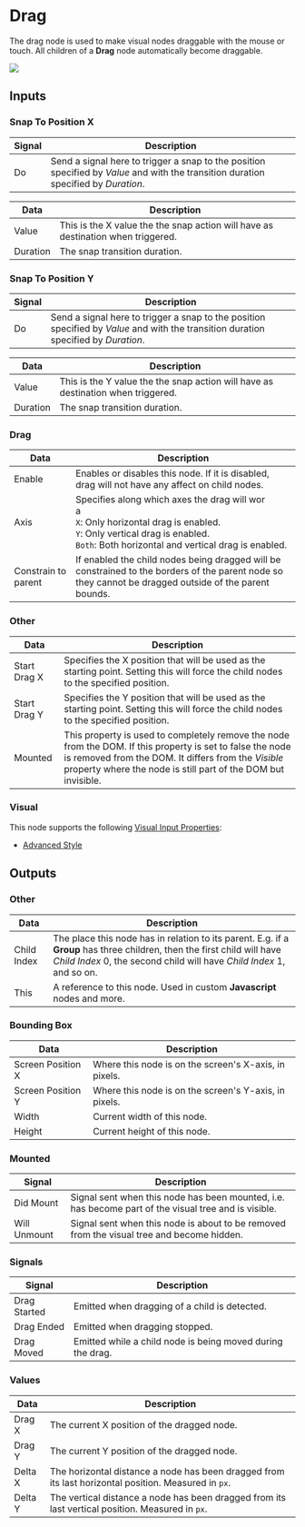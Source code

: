 # Drag

The drag node is used to make visual nodes draggable with the mouse or touch. All children of a **Drag** node automatically become draggable.

<div class="ndl-image-with-background l">
    <img src="/nodes/visual/drag.png" class="ndl-image"></img>
</div>

## Inputs

### Snap To Position X

| Signal                             | Description                                                                                                                         |
| ---------------------------------- | ----------------------------------------------------------------------------------------------------------------------------------- |
| <span class="ndl-signal">Do</span> | Send a signal here to trigger a snap to the position specified by _Value_ and with the transition duration specified by _Duration_. |

| Data                                   | Description                                                                      |
| -------------------------------------- | -------------------------------------------------------------------------------- |
| <span class="ndl-data">Value</span>    | This is the X value the the snap action will have as destination when triggered. |
| <span class="ndl-data">Duration</span> | The snap transition duration.                                                    |

### Snap To Position Y

| Signal                             | Description                                                                                                                         |
| ---------------------------------- | ----------------------------------------------------------------------------------------------------------------------------------- |
| <span class="ndl-signal">Do</span> | Send a signal here to trigger a snap to the position specified by _Value_ and with the transition duration specified by _Duration_. |

| Data                                   | Description                                                                      |
| -------------------------------------- | -------------------------------------------------------------------------------- |
| <span class="ndl-data">Value</span>    | This is the Y value the the snap action will have as destination when triggered. |
| <span class="ndl-data">Duration</span> | The snap transition duration.                                                    |

### Drag

| Data                                              | Description                                                                                                                                                                                |
| ------------------------------------------------- | ------------------------------------------------------------------------------------------------------------------------------------------------------------------------------------------ |
| <span class="ndl-data">Enable</span>              | Enables or disables this node. If it is disabled, drag will not have any affect on child nodes.                                                                                            |
| <span class="ndl-data">Axis</span>                | Specifies along which axes the drag will wor<br>a<br>`X`: Only horizontal drag is enabled.<br>`Y`: Only vertical drag is enabled.<br>`Both`: Both horizontal and vertical drag is enabled. |
| <span class="ndl-data">Constrain to parent</span> | If enabled the child nodes being dragged will be constrained to the borders of the parent node so they cannot be dragged outside of the parent bounds.                                     |

### Other

| Data                                       | Description                                                                                                                                                                                                                        |
| ------------------------------------------ | ---------------------------------------------------------------------------------------------------------------------------------------------------------------------------------------------------------------------------------- |
| <span class="ndl-data">Start Drag X</span> | Specifies the X position that will be used as the starting point. Setting this will force the child nodes to the specified position.                                                                                               |
| <span class="ndl-data">Start Drag Y</span> | Specifies the Y position that will be used as the starting point. Setting this will force the child nodes to the specified position.                                                                                               |
| <span class="ndl-data">Mounted</span>      | This property is used to completely remove the node from the DOM. If this property is set to false the node is removed from the DOM. It differs from the _Visible_ property where the node is still part of the DOM but invisible. |

### Visual

This node supports the following [Visual Input Properties](nodes/ui-elements/visual-input-properties/):

-   [Advanced Style](nodes/ui-elements/visual-input-properties/#advanced-style)

## Outputs

### Other

| Data                                      | Description                                                                                                                                                                                       |
| ----------------------------------------- | ------------------------------------------------------------------------------------------------------------------------------------------------------------------------------------------------- |
| <span class="ndl-data">Child Index</span> | The place this node has in relation to its parent. E.g. if a **Group** has three children, then the first child will have _Child Index_ 0, the second child will have _Child Index_ 1, and so on. |
| <span class="ndl-data">This</span>        | A reference to this node. Used in custom **Javascript** nodes and more.                                                                                                                           |

### Bounding Box

| Data                                            | Description                                           |
| ----------------------------------------------- | ----------------------------------------------------- |
| <span class="ndl-data">Screen Position X</span> | Where this node is on the screen's X-axis, in pixels. |
| <span class="ndl-data">Screen Position Y</span> | Where this node is on the screen's Y-axis, in pixels. |
| <span class="ndl-data">Width</span>             | Current width of this node.                           |
| <span class="ndl-data">Height</span>            | Current height of this node.                          |

### Mounted

| Signal                                       | Description                                                                                          |
| -------------------------------------------- | ---------------------------------------------------------------------------------------------------- |
| <span class="ndl-signal">Did Mount</span>    | Signal sent when this node has been mounted, i.e. has become part of the visual tree and is visible. |
| <span class="ndl-signal">Will Unmount</span> | Signal sent when this node is about to be removed from the visual tree and become hidden.            |

### Signals

| Signal                                       | Description                                                |
| -------------------------------------------- | ---------------------------------------------------------- |
| <span class="ndl-signal">Drag Started</span> | Emitted when dragging of a child is detected.              |
| <span class="ndl-signal">Drag Ended</span>   | Emitted when dragging stopped.                             |
| <span class="ndl-signal">Drag Moved</span>   | Emitted while a child node is being moved during the drag. |

### Values

| Data                                  | Description                                                                                          |
| ------------------------------------- | ---------------------------------------------------------------------------------------------------- |
| <span class="ndl-data">Drag X</span>  | The current X position of the dragged node.                                                          |
| <span class="ndl-data">Drag Y</span>  | The current Y position of the dragged node.                                                          |
| <span class="ndl-data">Delta X</span> | The horizontal distance a node has been dragged from its last horizontal position. Measured in `px`. |
| <span class="ndl-data">Delta Y</span> | The vertical distance a node has been dragged from its last vertical position. Measured in `px`.     |

